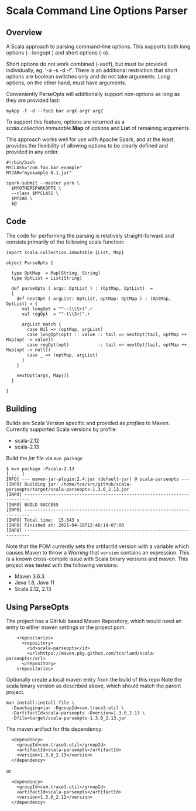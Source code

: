 Scala Command Line Options Parser
=================================

## Overview

A Scala approach to parsing command-line options. This supports both 
long options (--longopt <val>) and short options (-o). 

Short options do not work combined (-asdf), but must be provided 
individually, eg. '-a -s -d -f'.  There is an additional restriction 
that short options are boolean switches only and do not take 
arguments. Long options, on the other hand, must have arguments.

Conveniently ParseOpts will additionally support non-options as long 
as they are provided last:
```
myApp -f -d --foo1 bar argX argY argZ  
```

To support this feature, options are returned as a
*scala.collection.immutable*.**Map** of options and **List** of
remaining arguments.

This approach works well for use with Apache Spark, and at the least, 
provides the flexibility of allowing options to be clearly defined 
and provided in any order.
```
#!/bin/bash
MYCLASS="com.foo.bar.example"
MYJAR="myexample-0.1.jar"

spark-submit --master yarn \
  $MYOTHERSPARKOPTS \
  --class $MYCLASS \
  $MYJAR \
  $@
```

## Code

The code for performing the parsing is relatively straight-forward 
and consists primarily of the following scala function:

```
import scala.collection.immutable.{List, Map}

object ParseOpts {

  type OptMap  = Map[String, String]
  type OptList = List[String]

  def parseOpts ( args: OptList ) : (OptMap, OptList)  =
  {
    def nextOpt ( argList: OptList, optMap: OptMap ) : (OptMap, OptList) = {
      val longOpt = "^--(\\S+)".r
      val regOpt  = "^-(\\S+)".r

      argList match {
        case Nil => (optMap, argList)
        case longOpt(opt) :: value :: tail => nextOpt(tail, optMap ++ Map(opt -> value))
        case regOpt(opt)           :: tail => nextOpt(tail, optMap ++ Map(opt -> null))
        case _ => (optMap, argList)
      }
    }

    nextOpt(args, Map())
  }

}
```

## Building 

Builds are Scala Version specific and provided as *profiles* to Maven. Currently 
supported Scala versions by profile:
 - scala-2.12
 - scala-2.13

Build the *jar* file via `mvn package`
```
$ mvn package -Pscala-2.13
[ ... ]
INFO] --- maven-jar-plugin:2.4:jar (default-jar) @ scala-parseopts ---
[INFO] Building jar: /home/tca/src/github/scala-parseopts/target/scala-parseopts-1.3.0_2.13.jar
[INFO] ------------------------------------------------------------------------
[INFO] BUILD SUCCESS
[INFO] ------------------------------------------------------------------------
[INFO] Total time:  15.643 s
[INFO] Finished at: 2021-04-18T12:48:14-07:00
[INFO] ------------------------------------------------------------------------
```

Note that the POM currently sets the artifactId version with a variable which 
causes Maven to throw a *Warning* that `version` contains an expression. This 
is a known cross-compile issue with Scala binary versions and maven. This project
was tested with the following versions:
- Maven 3.6.3 
- Java 1.8, Java 11
- Scala 2.12, 2.13


## Using ParseOpts

The project has a GitHub based Maven Repository, which would need an entry 
to either maven settings or the project pom.
```
    <repositories>
      <repository>
        <id>scala-parseopts</id>
        <url>https://maven.pkg.github.com/tcarland/scala-parseopts</url>
      </repository>
    <repositories>
```

Optionally create a local maven entry from the build of this repo
Note the scala binary version as described above, which should match the 
parent project.
```
mvn install:install-file \
  -Dpackaging=jar -DgroupId=com.trace3.util \
  -DartifactId=scala-parseopts -Dversion=1.3.0_2.13 \
  -Dfile=target/scala-parseopts-1.3.0_2.13.jar
```

The maven artifact for this dependency:
```
  <dependency>
    <groupId>com.trace3.util</groupId>
    <artifactId>scala-parseopts</artifactId>
    <version>1.3.0_2.13</version>
  </dependency>
```
or
```
  <dependency>
    <groupId>com.trace3.util</groupId>
    <artifactId>scala-parseopts</artifactId>
    <version>1.3.0_2.12</version>
  </dependency>
```
